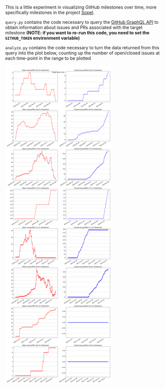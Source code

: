 This is a little experiment in visualizing GitHub milestones over time, more
specifically milestones in the project [Sopel](https://github.com/sopel-irc/sopel/milestone/15).

`query.py` contains the code necessary to query the [GitHub GraphQL API](https://docs.github.com/graphql)
to obtain information about issues and PRs associated with the target milestone
**(NOTE: if you want to re-run this code, you need to set the `GITHUB_TOKEN` environment variable)**

`analyze.py` contains the code necessary to turn the data returned from this
query into the plot below, counting up the number of open/closed issues at each
time-point in the range to be plotted

![Faceted plot of multiple Sopel milestones, showing Open and Closed items for each milestone](out.png)
